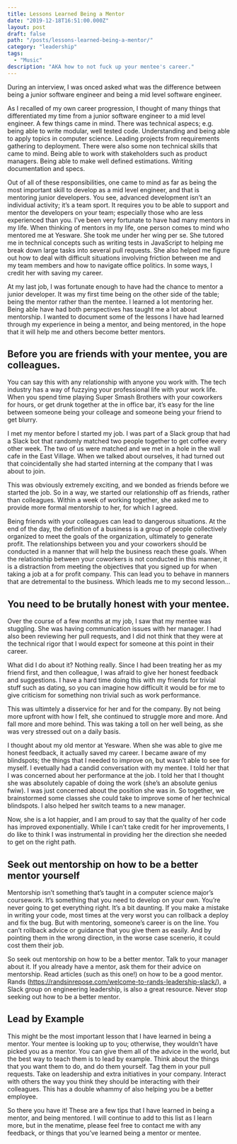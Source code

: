 ```yaml
---
title: Lessons Learned Being a Mentor
date: "2019-12-18T16:51:00.000Z"
layout: post
draft: false
path: "/posts/lessons-learned-being-a-mentor/"
category: "leadership"
tags:
  - "Music"
description: "AKA how to not fuck up your mentee's career."
---
```


During an interview, I was onced asked what was the difference between being a junior software engineer and being a mid level software engineer.

As I recalled of my own career progression, I thought of many things that differentiated my time from a junior software engineer to a mid level engineer.  A few things came in mind.  There was technical aspecs; e.g. being able to write modular, well tested code.  Understanding and being able to apply topics in computer science.  Leading projects from requirements gathering to deployment.  There were also some non technical skills that came to mind.  Being able to work with stakeholders such as product managers.  Being able to make well defined estimations.  Writing documentation and specs.

Out of all of these responsibilities, one came to mind as far as being the most important skill to develop as a mid level engineer, and that is mentoring junior developers.  You see, advanced development isn’t an individual activity; it’s a team sport.  It requires you to be able to support and mentor the developers on your team; especially those who are less experienced than you.  I’ve been very fortunate to have had many mentors in my life.  When thinking of mentors in my life, one person comes to mind who mentored me at Yesware.  She took me under her wing per se.  She tutored me in technical concepts such as writing tests in JavaScript to helping me break down large tasks into several pull requests.  She also helped me figure out how to deal with difficult situations involving friction between me and my team members and how to navigate office politics.  In some ways, I credit her with saving my career.

At my last job, I was fortunate enough to have had the chance to mentor a junior developer.  It was my first time being on the other side of the table; being the mentor rather than the mentee.  I learned a lot mentoring her.  Being able have had both perspectives has taught me a lot about mentorship.  I wanted to document some of the lessons I have had learned through my experience in being a mentor, and being mentored, in the hope that it will help me and others become better mentors.

## Before you are friends with your mentee, you are colleagues.

You can say this with any relationship with anyone you work with.  The tech industry has a way of fuzzying your professional life with your work life.  When you spend time playing Super Smash Brothers with your coworkers for hours, or get drunk together at the in office bar, it’s easy for the line between someone being your colleage and someone being your friend to get blurry.

I met my mentor before I started my job.  I was part of a Slack group that had a Slack bot that randomly matched two people together to get coffee every other week.  The two of us were matched and we met in a hole in the wall cafe in the East Village.  When we talked about ourselves, it had turned out that coincidentally she had started interning at the company that I was about to join.

This was obviously extremely exciting, and we bonded as friends before we started the job.  So in a way, we started our relationship off as friends, rather than colleagues.  Within a week of working together, she asked me to provide more formal mentorship to her, for which I agreed.

Being friends with your colleagues can lead to dangerous situations.  At the end of the day, the definition of a business is a group of people collectively organized to meet the goals of the organization, ultimately to generate profit.  The relationships between you and your coworkers should be conducted in a manner that will help the business reach these goals.  When the relationship between your coworkers is not conducted in this manner, it is a distraction from meeting the objectives that you signed up for when taking a job at a for profit company.  This can lead you to behave in manners that are detremental to the business.  Which leads me to my second lesson…

## You need to be brutally honest with your mentee.

Over the course of a few months at my job, I saw that my mentee was stuggling.  She was having communication issues with her manager.  I had also been reviewing her pull requests, and I did not think that they were at the technical rigor that I would expect for someone at this point in their career.

What did I do about it?  Nothing really.  Since I had been treating her as my friend first, and then colleague, I was afraid to give her honest feedback and suggestions.  I have a hard time doing this with my friends for trivial stuff such as dating, so you can imagine how difficult it would be for me to give criticism for something non trivial such as work performance.

This was ultimtely a disservice for her and for the company.  By not being more upfront with how I felt, she continued to struggle more and more.  And fall more and more behind.  This was taking a toll on her well being, as she was very stressed out on a daily basis.

I thought about my old mentor at Yesware.  When she was able to give me honest feedback, it actually saved my career.  I became aware of my blindspots; the things that I needed to improve on, but wasn’t able to see for myself.  I evetually had a candid conversation with my mentee.  I told her that I was concerned about her performance at the job.  I told her that I thought she was absolutely capable of doing the work (she’s an absolute genius fwiw).  I was just concerned about the position she was in.  So together, we brainstormed some classes she could take to improve some of her technical blindspots.  I also helped her switch teams to a new manager.

Now, she is a lot happier, and I am proud to say that the quality of her code has improved exponentially.  While I can’t take credit for her improvements, I do like to think I was instrumental in providing her the direction she needed to get on the right path.

## Seek out mentorship on how to be a better mentor yourself

Mentorship isn’t something that’s taught in a computer science major’s coursework.  It’s something that you need to develop on your own.  You’re never going to get everything right.  It’s a bit daunting.  If you make a mistake in writing your code, most times at the very worst you can rollback a deploy and fix the bug.  But with mentoring, someone’s career is on the line.  You can’t rollback advice or guidance that you give them as easily.  And by pointing them in the wrong direction, in the worse case scenerio, it could cost them their job.

So seek out mentorship on how to be a better mentor.  Talk to your manager about it.  If you already have a mentor, ask them for their advice on mentorship.  Read articles (such as this one!) on how to be a good mentor.  Rands (https://randsinrepose.com/welcome-to-rands-leadership-slack/), a Slack group on engineering leadership, is also a great resource.  Never stop seeking out how to be a better mentor.

## Lead by Example

This might be the most important lesson that I have learned in being a mentor.  Your mentee is looking up to you; otherwise, they wouldn’t have picked you as a mentor.  You can give them all of the advice in the world, but the best way to teach them is to lead by example.  Think about the things that you want them to do, and do them yourself.  Tag them in your pull requests.  Take on leadership and extra initiatives in your company.  Interact with others the way you think they should be interacting with their colleagues.  This has a double whammy of  also helping you be a better employee.

So there you have it!  These are a few tips that I have learned in being a mentor, and being mentored.  I will continue to add to this list as I learn more, but in the menatime, please feel free to contact me with any feedback, or things that you’ve learned being a mentor or mentee.

